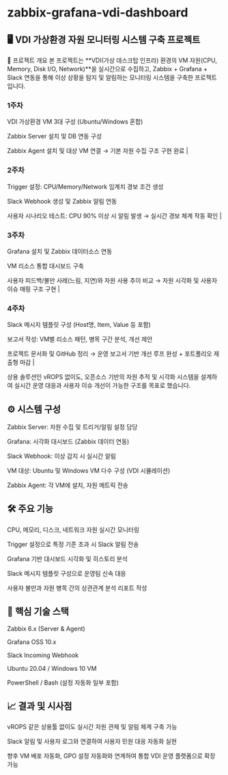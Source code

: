 # zabbix-grafana-vdi-dashboard
## 🖥️ VDI 가상환경 자원 모니터링 시스템 구축 프로젝트
📌 프로젝트 개요
본 프로젝트는 **VDI(가상 데스크탑 인프라) 환경의 VM 자원(CPU, Memory, Disk I/O, Network)**을 실시간으로 수집하고,
Zabbix + Grafana + Slack 연동을 통해 이상 상황을 탐지 및 알림하는 모니터링 시스템을 구축한 프로젝트입니다.

### 1주차

VDI 가상환경 VM 3대 구성 (Ubuntu/Windows 혼합)

Zabbix Server 설치 및 DB 연동 구성

Zabbix Agent 설치 및 대상 VM 연결
→ 기본 자원 수집 구조 구현 완료 |

### 2주차

Trigger 설정: CPU/Memory/Network 임계치 경보 조건 생성

Slack Webhook 생성 및 Zabbix 알림 연동

사용자 시나리오 테스트: CPU 90% 이상 시 알림 발생
→ 실시간 경보 체계 작동 확인 |

### 3주차
Grafana 설치 및 Zabbix 데이터소스 연동

VM 리소스 통합 대시보드 구축

사용자 피드백/불만 사례(느림, 지연)와 자원 사용 추이 비교
→ 자원 시각화 및 사용자 이슈 매핑 구조 구현 |

### 4주차

Slack 메시지 템플릿 구성 (Host명, Item, Value 등 포함)

보고서 작성: VM별 리소스 패턴, 병목 구간 분석, 개선 제안

프로젝트 문서화 및 GitHub 정리
→ 운영 보고서 기반 개선 루프 완성 + 포트폴리오 제출형 마감 |

상용 솔루션인 vROPS 없이도, 오픈소스 기반의 자원 추적 및 시각화 시스템을 설계하여
실시간 운영 대응과 사용자 이슈 개선이 가능한 구조를 목표로 했습니다.

## ⚙️ 시스템 구성
Zabbix Server: 자원 수집 및 트리거/알림 설정 담당

Grafana: 시각화 대시보드 (Zabbix 데이터 연동)

Slack Webhook: 이상 감지 시 실시간 알림

VM 대상: Ubuntu 및 Windows VM 다수 구성 (VDI 시뮬레이션)

Zabbix Agent: 각 VM에 설치, 자원 메트릭 전송

## 🛠️ 주요 기능
CPU, 메모리, 디스크, 네트워크 자원 실시간 모니터링

Trigger 설정으로 특정 기준 초과 시 Slack 알림 전송

Grafana 기반 대시보드 시각화 및 히스토리 분석

Slack 메시지 템플릿 구성으로 운영팀 신속 대응

사용자 불만과 자원 병목 간의 상관관계 분석 리포트 작성

## 🧪 핵심 기술 스택
Zabbix 6.x (Server & Agent)

Grafana OSS 10.x

Slack Incoming Webhook

Ubuntu 20.04 / Windows 10 VM

PowerShell / Bash (설정 자동화 일부 포함)

## 📈 결과 및 시사점
vROPS 같은 상용툴 없이도 실시간 자원 관제 및 알림 체계 구축 가능

Slack 알림 및 사용자 로그와 연결하여 사용자 민원 대응 자동화 실현

향후 VM 배포 자동화, GPO 설정 자동화와 연계하여 통합 VDI 운영 플랫폼으로 확장 가능
